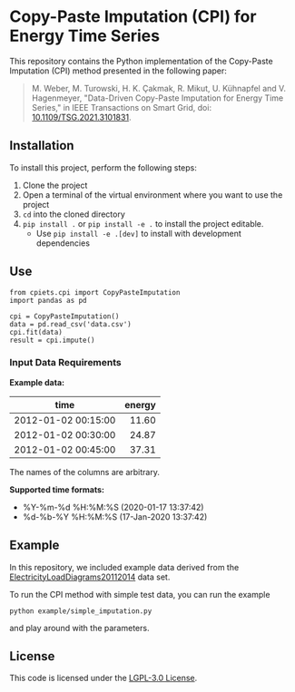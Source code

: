 # Copy-Paste Imputation (CPI) for Energy Time Series

This repository contains the Python implementation of the Copy-Paste Imputation (CPI) method presented in the following paper:
>M. Weber, M. Turowski, H. K. Çakmak, R. Mikut, U. Kühnapfel and V. Hagenmeyer, "Data-Driven Copy-Paste Imputation for Energy Time Series," in IEEE Transactions on Smart Grid, doi: [10.1109/TSG.2021.3101831](https://doi.org/10.1109/TSG.2021.3101831).

## Installation

To install this project, perform the following steps:
1. Clone the project
2. Open a terminal of the virtual environment where you want to use the project
3. `cd` into the cloned directory
4. `pip install .` or `pip install -e .` to install the project editable.
    * Use `pip install -e .[dev]` to install with development dependencies

## Use

    from cpiets.cpi import CopyPasteImputation
    import pandas as pd

    cpi = CopyPasteImputation()
    data = pd.read_csv('data.csv')
    cpi.fit(data)
    result = cpi.impute()

### Input Data Requirements

**Example data:**

| time                | energy |
| ------------------- | ------:|
| 2012-01-02 00:15:00 |  11.60 |
| 2012-01-02 00:30:00 |  24.87 |
| 2012-01-02 00:45:00 |  37.31 |


The names of the columns are arbitrary.

**Supported time formats:**
* %Y-%m-%d %H:%M:%S (2020-01-17 13:37:42)
* %d-%b-%Y %H:%M:%S (17-Jan-2020 13:37:42)


## Example

In this repository, we included example data derived from the [ElectricityLoadDiagrams20112014](https://archive.ics.uci.edu/ml/datasets/ElectricityLoadDiagrams20112014) data set.

To run the CPI method with simple test data, you can run the example

    python example/simple_imputation.py

and play around with the parameters.


## License

This code is licensed under the [LGPL-3.0 License](COPYING).